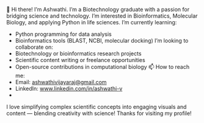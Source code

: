👋 Hi there! I’m Ashwathi.
I’m a Biotechnology graduate with a passion for bridging science and technology.
I’m interested in Bioinformatics, Molecular Biology, and applying Python in life sciences.
I’m currently learning:  
  - Python programming for data analysis  
  - Bioinformatics tools (BLAST, NCBI, molecular docking)
I’m looking to collaborate on:  
  - Biotechnology or bioinformatics research projects  
  - Scientific content writing or freelance opportunities  
  - Open-source contributions in computational biology
📫 How to reach me:  
  - Email: ashwathivijayaraj@gmail.com  
  - LinkedIn: www.linkedin.com/in/ashwathi-v
  - 
I love simplifying complex scientific concepts into engaging visuals and content — blending creativity with science!
Thanks for visiting my profile! 

